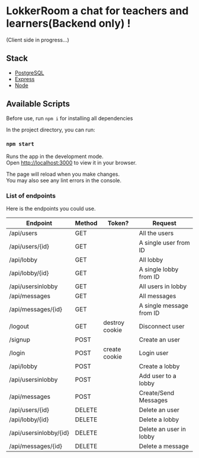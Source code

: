 # LokkerRoom a chat for teachers and learners(Backend only) !

(Client side in progress...)

## Stack

- [PostgreSQL](https://www.postgresql.org/docs/)
- [Express](https://expressjs.com/)
- [Node](https://nodejs.org/en/docs/)

## Available Scripts

Before use, run `npm i` for installing all dependencies

In the project directory, you can run:

### `npm start`

Runs the app in the development mode.\
Open [http://localhost:3000](http://localhost:3000) to view it in your browser.

The page will reload when you make changes.\
You may also see any lint errors in the console.

### List of endpoints

Here is the endpoints you could use.

| Endpoint               | Method | Token?         | Request                  |
| ---------------------- | ------ | -------------- | ------------------------ |
| /api/users             | GET    |                | All the users            |
| /api/users/{id}        | GET    |                | A single user from ID    |
| /api/lobby             | GET    |                | All lobby                |
| /api/lobby/{id}        | GET    |                | A single lobby from ID   |
| /api/usersinlobby      | GET    |                | All users in lobby       |
| /api/messages          | GET    |                | All messages             |
| /api/messages/{id}     | GET    |                | A single message from ID |
| /logout                | GET    | destroy cookie | Disconnect user          |
| /signup                | POST   |                | Create an user           |
| /login                 | POST   | create cookie  | Login user               |
| /api/lobby             | POST   |                | Create a lobby           |
| /api/usersinlobby      | POST   |                | Add user to a lobby      |
| /api/messages          | POST   |                | Create/Send Messages     |
| /api/users/{id}        | DELETE |                | Delete an user           |
| /api/lobby/{id}        | DELETE |                | Delete a lobby           |
| /api/usersinlobby/{id} | DELETE |                | Delete an user in lobby  |
| /api/messages/{id}     | DELETE |                | Delete a message         |


